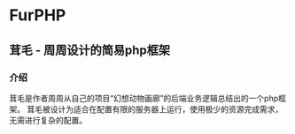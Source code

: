 # FurPHP
## 茸毛 - 周周设计的简易php框架


### 介绍
茸毛是作者周周从自己的项目“幻想动物画廊”的后端业务逻辑总结出的一个php框架。
茸毛被设计为适合在配置有限的服务器上运行，使用极少的资源完成需求，无需进行复杂的配置。
